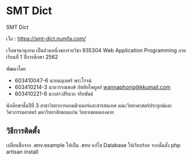 # SMT Dict
SMT Dict

เว็บ : https://smt-dict.numfa.com/

เว็บพจนานุกรม เป็นส่วนหนึ่งของรายวิชา 935304 Web Application Programming ภาคเรียนที่ 1 ปีการศึกษา 2562

พัฒนาโดย

- 603410047-6 นายนฤเบศร์ พระโรจน์
- 603410214-3 นายวรรณพงษ์ ภัททิยไพบูลย์ <wannaphong@kkumail.com>
- 603410221-6 นางสาวสิรินาถ จริยพันธ์

นักศึกษาชั้นปีที่ 3 สาขาวิทยาการคอมพิวเตอร์และสารสนเทศ คณะวิทยาศาสตร์ประยุกต์และวิศวกรรมศาสตร์ มหาวิทยาลัยขอนแก่น วิทยาเขตหนองคาย

## วิธีการติดตั้ง

เปลี่ยนชื่อจาก .env.example ให้เป็น .env แก้ไข Database ให้เรียบร้อย จากนั้นสั่ง php artisan install
